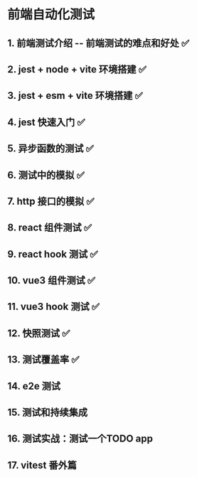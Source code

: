 # 前端自动化测试

## 1. 前端测试介绍 -- 前端测试的难点和好处 ✅

## 2. jest + node + vite 环境搭建 ✅

## 3. jest + esm + vite 环境搭建 ✅

## 4. jest 快速入门 ✅

## 5. 异步函数的测试 ✅

## 6. 测试中的模拟 ✅

## 7. http 接口的模拟 ✅

## 8. react 组件测试 ✅

## 9. react hook 测试 ✅

## 10. vue3 组件测试 ✅

## 11. vue3 hook 测试 ✅

## 12. 快照测试 ✅

## 13. 测试覆盖率 ✅

## 14. e2e 测试

## 15. 测试和持续集成

## 16. 测试实战：测试一个TODO app

## 17. vitest 番外篇
